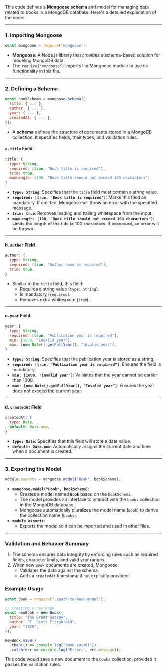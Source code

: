This code defines a **Mongoose schema** and model for managing data related to books in a MongoDB database. Here's a detailed explanation of the code:

---

### **1. Importing Mongoose**
```javascript
const mongoose = require("mongoose");
```
- **Mongoose**: A Node.js library that provides a schema-based solution for modeling MongoDB data.
- The `require("mongoose")` imports the Mongoose module to use its functionality in this file.

---

### **2. Defining a Schema**
```javascript
const bookSchema = mongoose.Schema({
  title: { ... },
  author: { ... },
  year: { ... },
  createdAt: { ... },
});
```
- A **schema** defines the structure of documents stored in a MongoDB collection. It specifies fields, their types, and validation rules.

#### a. **`title` Field**
```javascript
title: {
  type: String,
  required: [true, "Book title is required"],
  trim: true,
  maxLength: [100, "Book title should not exceed 100 characters"],
}
```
- **`type: String`**: Specifies that the `title` field must contain a string value.
- **`required: [true, "Book title is required"]`**: Marks this field as mandatory. If omitted, Mongoose will throw an error with the specified message.
- **`trim: true`**: Removes leading and trailing whitespace from the input.
- **`maxLength: [100, "Book title should not exceed 100 characters"]`**: Limits the length of the title to 100 characters. If exceeded, an error will be thrown.

---

#### b. **`author` Field**
```javascript
author: {
  type: String,
  required: [true, "Author name is required"],
  trim: true,
}
```
- Similar to the `title` field, this field:
    - Requires a string value (`type: String`).
    - Is mandatory (`required`).
    - Removes extra whitespace (`trim`).

---

#### c. **`year` Field**
```javascript
year: {
  type: String,
  required: [true, "Publication year is required"],
  min: [1000, "Invalid year"],
  max: [new Date().getFullYear(), "Invalid year"],
}
```
- **`type: String`**: Specifies that the publication year is stored as a string.
- **`required: [true, "Publication year is required"]`**: Ensures the field is mandatory.
- **`min: [1000, "Invalid year"]`**: Validates that the year cannot be earlier than 1000.
- **`max: [new Date().getFullYear(), "Invalid year"]`**: Ensures the year does not exceed the current year.

---

#### d. **`createdAt` Field**
```javascript
createdAt: {
  type: Date,
  default: Date.now,
}
```
- **`type: Date`**: Specifies that this field will store a date value.
- **`default: Date.now`**: Automatically assigns the current date and time when a document is created.

---

### **3. Exporting the Model**
```javascript
module.exports = mongoose.model("Book", bookSchema);
```
- **`mongoose.model("Book", bookSchema)`**:
    - Creates a model named **`Book`** based on the `bookSchema`.
    - The model provides an interface to interact with the `books` collection in the MongoDB database.
    - Mongoose automatically pluralizes the model name (`Book`) to derive the collection name (`books`).
- **`module.exports`**:
    - Exports the model so it can be imported and used in other files.

---

### **Validation and Behavior Summary**
1. The schema ensures data integrity by enforcing rules such as required fields, character limits, and valid year ranges.
2. When new `Book` documents are created, Mongoose:
    - Validates the data against the schema.
    - Adds a `createdAt` timestamp if not explicitly provided.

### **Example Usage**
```javascript
const Book = require("./path-to-book-model");

// Creating a new book
const newBook = new Book({
  title: "The Great Gatsby",
  author: "F. Scott Fitzgerald",
  year: "1925",
});

newBook.save()
  .then(() => console.log("Book saved!"))
  .catch(err => console.log("Error:", err.message));
```
This code would save a new document to the `books` collection, provided it passes the validation rules.